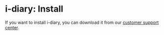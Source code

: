 # i-diary: Install

If you want to install i-diary, you can download it from our [customer support center](https://center.i-doit.com).

